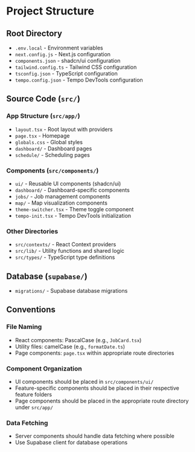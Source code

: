 # Project Structure

## Root Directory
- `.env.local` - Environment variables
- `next.config.js` - Next.js configuration
- `components.json` - shadcn/ui configuration
- `tailwind.config.ts` - Tailwind CSS configuration
- `tsconfig.json` - TypeScript configuration
- `tempo.config.json` - Tempo DevTools configuration

## Source Code (`src/`)

### App Structure (`src/app/`)
- `layout.tsx` - Root layout with providers
- `page.tsx` - Homepage
- `globals.css` - Global styles
- `dashboard/` - Dashboard pages
- `schedule/` - Scheduling pages

### Components (`src/components/`)
- `ui/` - Reusable UI components (shadcn/ui)
- `dashboard/` - Dashboard-specific components
- `jobs/` - Job management components
- `map/` - Map visualization components
- `theme-switcher.tsx` - Theme toggle component
- `tempo-init.tsx` - Tempo DevTools initialization

### Other Directories
- `src/contexts/` - React Context providers
- `src/lib/` - Utility functions and shared logic
- `src/types/` - TypeScript type definitions

## Database (`supabase/`)
- `migrations/` - Supabase database migrations

## Conventions

### File Naming
- React components: PascalCase (e.g., `JobCard.tsx`)
- Utility files: camelCase (e.g., `formatDate.ts`)
- Page components: `page.tsx` within appropriate route directories

### Component Organization
- UI components should be placed in `src/components/ui/`
- Feature-specific components should be placed in their respective feature folders
- Page components should be placed in the appropriate route directory under `src/app/`

### Data Fetching
- Server components should handle data fetching where possible
- Use Supabase client for database operations